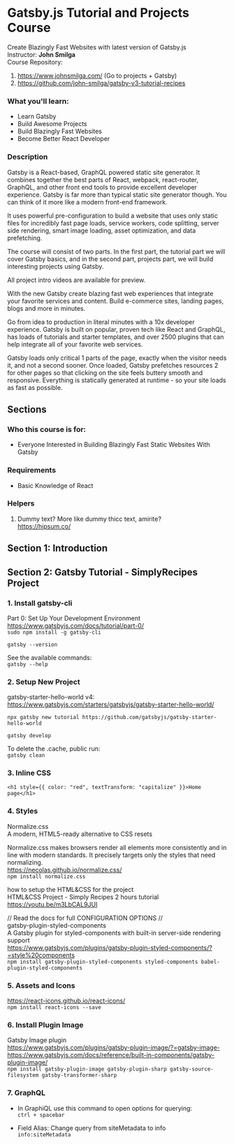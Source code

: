 # Gatsby.js Tutorial and Projects Course

Create Blazingly Fast Websites with latest version of Gatsby.js  
Instructor: **John Smilga**  
Course Repository:

1. https://www.johnsmilga.com/ (Go to projects + Gatsby)
2. https://github.com/john-smilga/gatsby-v3-tutorial-recipes

### What you'll learn:

- Learn Gatsby
- Build Awesome Projects
- Build Blazingly Fast Websites
- Become Better React Developer

### Description

Gatsby is a React-based, GraphQL powered static site generator. It combines together the best parts of React, webpack, react-router, GraphQL, and other front end tools to provide excellent developer experience. Gatsby is far more than typical static site generator though. You can think of it more like a modern front-end framework.

It uses powerful pre-configuration to build a website that uses only static files for incredibly fast page loads, service workers, code splitting, server side rendering, smart image loading, asset optimization, and data prefetching.

The course will consist of two parts. In the first part, the tutorial part we will cover Gatsby basics, and in the second part, projects part, we will build interesting projects using Gatsby.

All project intro videos are available for preview.

With the new Gatsby create blazing fast web experiences that integrate your favorite services and content. Build e-commerce sites, landing pages, blogs and more in minutes.

Go from idea to production in literal minutes with a 10x developer experience. Gatsby is built on popular, proven tech like React and GraphQL, has loads of tutorials and starter templates, and over 2500 plugins that can help integrate all of your favorite web services.

Gatsby loads only critical 1 parts of the page, exactly when the visitor needs it, and not a second sooner. Once loaded, Gatsby prefetches resources 2 for other pages so that clicking on the site feels buttery smooth and responsive. Everything is statically generated at runtime - so your site loads as fast as possible.

## Sections

### Who this course is for:

- Everyone Interested in Building Blazingly Fast Static Websites With Gatsby

### Requirements

- Basic Knowledge of React

### Helpers

1. Dummy text? More like dummy thicc text, amirite?  
   https://hipsum.co/

## Section 1: Introduction

## Section 2: Gatsby Tutorial - SimplyRecipes Project

### 1. Install gatsby-cli

Part 0: Set Up Your Development Environment  
https://www.gatsbyjs.com/docs/tutorial/part-0/  
`sudo npm install -g gatsby-cli`

`gatsby --version`

See the available commands:  
`gatsby --help`

### 2. Setup New Project

gatsby-starter-hello-world v4:  
https://www.gatsbyjs.com/starters/gatsbyjs/gatsby-starter-hello-world/

`npx gatsby new tutorial https://github.com/gatsbyjs/gatsby-starter-hello-world`

`gatsby develop`

To delete the .cache, public run:  
`gatsby clean`

### 3. Inline CSS

`<h1 style={{ color: "red", textTransform: "capitalize" }}>Home page</h1>`

### 4. Styles

Normalize.css  
A modern, HTML5-ready alternative to CSS resets

Normalize.css makes browsers render all elements more consistently and in line with modern standards. It precisely targets only the styles that need normalizing.  
https://necolas.github.io/normalize.css/  
`npm install normalize.css`

how to setup the HTML&CSS for the project  
HTML&CSS Project - Simply Recipes 2 hours tutorial  
https://youtu.be/m3LbCAL9JUI

// Read the docs for full CONFIGURATION OPTIONS //  
gatsby-plugin-styled-components  
A Gatsby plugin for styled-components with built-in server-side rendering support  
https://www.gatsbyjs.com/plugins/gatsby-plugin-styled-components/?=style%20components  
`npm install gatsby-plugin-styled-components styled-components babel-plugin-styled-components`

### 5. Assets and Icons

https://react-icons.github.io/react-icons/  
`npm install react-icons --save`

### 6. Install Plugin Image

Gatsby Image plugin  
https://www.gatsbyjs.com/plugins/gatsby-plugin-image/?=gatsby-image-  
https://www.gatsbyjs.com/docs/reference/built-in-components/gatsby-plugin-image/  
`npm install gatsby-plugin-image gatsby-plugin-sharp gatsby-source-filesystem gatsby-transformer-sharp`

### 7. GraphQL

- In GraphiQL use this command to open options for querying:  
  `ctrl + spacebar`

- Field Alias: Change query from siteMetadata to info  
  `info:siteMetadata`
